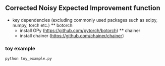 ## Corrected Noisy Expected Improvement function


* key dependencies 
(excluding commonly used packages such as scipy, numpy, torch etc.)
** botorch
    * install GPy (https://github.com/pytorch/botorch)
** chainer
    * install chainer (https://github.com/chainer/chainer)

### toy example 
```bash
python toy_example.py
```

